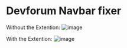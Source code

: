 # Devforum Navbar fixer

Without the Extention:
![image](https://github.com/Pcoi94/Devforum-Navbar-fixer/assets/107702714/ba2572f5-9c7f-4cfd-8d64-256f9acf7960)

With the Extention:
![image](https://github.com/Pcoi94/Devforum-Navbar-fixer/assets/107702714/e39f977c-c5c0-4609-8a7b-5337f546ceb2)
